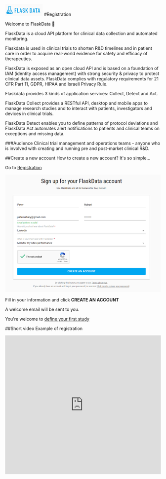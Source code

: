 <a href="https://www.flaskdata.io">![Screenshot](img/flaskdata_logo.PNG)</a>
#Registration

Welcome to FlaskData :tada:

FlaskData is a cloud API platform for clinical data collection and automated monitoring.

Flaskdata is used in  clinical trials to shorten R&D timelines and in patient
care in order to acquire real-world evidence for safety and efficacy of
therapeutics.

FlaskData is exposed as an open cloud API and is based on a foundation of IAM
(identity access management) with strong security & privacy to protect clinical
data assets.  FlaskData complies with regulatory requirements for 21 CFR Part
11, GDPR, HIPAA and Israeli Privacy Rule.

Flaskdata provides 3 kinds of application services: Collect, Detect and Act.

FlaskData Collect provides a RESTful API, desktop and mobile apps  to manage
research studies and to interact  with patients, investigators and devices in
clinical trials.

FlaskData Detect enables you to define patterns of protocol deviations and
FlaskData Act automates alert notifications to patients and clinical teams on
exceptions and missing data.




###Audience
Clinical trial management and operations teams - anyone who is involved with creating and running pre and post-market
clinical R&D.

##Create a new account
How to create a new account? It's so simple...

Go to <a href="https://app.flaskdata.io/users/register">Registration</a>

![Screenshot](img/customer/registration_page.PNG)

Fill in your information  and click **CREATE AN ACCOUNT**

A welcome email will be sent to you.

You're welcome to [define your first study](./first_study.md#define-your-study)

##Short video Example of registration

<iframe style="width: 100%;height: 450px;" src="https://www.youtube.com/embed/92tOXKCqvVc?rel=0&amp;showinfo=0" frameborder="0" allowfullscreen></iframe>


